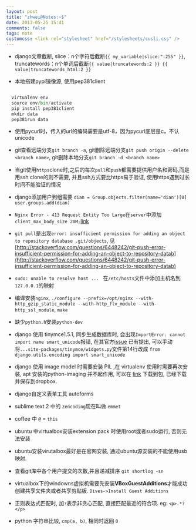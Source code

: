 ```yaml
---
layout: post
title: "zhwei@Notes:~$"
date: 2013-05-25 15:41
comments: false
tags: note
customcss: <link rel="stylesheet" href="/stylesheets/cusli.css" />
---
```


+ django文章截断, slice：n个字符后截断`{{ my_variable|slice:":255" }}`, truncatewords：n个单词后截断`{{ value|truncatewords:2 }} {{ value|truncatewords_html:2 }}`

+ 本地搭建pypi镜像源, 使用pep381client
```python

  virtualenv env
  source env/bin/activate
  pip install pep381client
  mkdir data
  pep381run data
```

+ 使用pycurl时，传入的url的编码需要是utf-8，因为pycurl底层是c，不认unicode

+ git查看远端分支`git branch -a`, git删除远端分支`git push origin --delete <branch name>`, git删除本地分支`git branch -d <branch name>`

+ 当git使用`https`clone时,之后的每次`pull`和`push`都需要提供用户名和密码,而是用ssh clone的则不需要, 并且ssh方式要比https易于验证, 使用https遇到过长时间不能验证的情况

+ django添加用户到组需要 `dian = Group.objects.filter(name='dian')[0]  user.groups.add(dian)`

+ `Nginx Error - 413 Request Entity Too Large`在`server`中添加`client_max_body_size 20M;`[link](http://stackoverflow.com/questions/5001092/413-request-entity-too-large-the-web-server-connection-was-closed-error-64)

+ `git pull`是出现`error: insufficient permission for adding an object to repository database .git/objects`, 见[http://stackoverflow.com/questions/6448242/git-push-error-insufficient-permission-for-adding-an-object-to-repository-datab](http://stackoverflow.com/questions/6448242/git-push-error-insufficient-permission-for-adding-an-object-to-repository-datab)

+ `sudo: unable to resolve host ... ` 在`/etc/hosts`文件中添加主机名到`127.0.0.1`的映射

+ 编译安装`nginx`, `./configure --prefix=/opt/nginx --with-http_gzip_static_module --with-http_flv_module --with-http_ssl_module`, `make`

+ 缺少`python.h`安装`python-dev`

+ django 使用 tinymce1.5.1, 同步生成数据库时, 会出现`ImportError: cannot import name smart_unicode`报错, 在其官方[issue](https://code.google.com/p/django-tinymce/issues/detail?id=63) 已有提出, 可以手动将`...site-packages/tinymce/widgets.py`文件第14行改成 `from django.utils.encoding import smart_unicode`

+ django 使用 image model 时需要安装 PIL ,在 virtualenv 使用时需要再次安装, apt 安装的python-imaging 并不起作用, 可以在 [link](http://www.pythonware.com/products/pil/) 下载到包, 已经下载并保存到dropbox.

+ django自定义表单工具 autoforms

+ sublime text 2 中的 `zencoding`现在叫做 `emmet`

+ coffee 中 `@` = `this`
+ ubuntu 中virtualbox安装extension pack 时使用root或者sudo运行, 否则无法安装
+ ubuntu安装virutalbox最好是在官网安装, 通过ubuntu源安装的不能使用usb映射.
+ 查看git库中各个用户提交的次数,并且递减排序 `git shortlog -sn`
+ virtualbox下的windowns虚拟机需要先安装**VBoxGuestAdditions**才能成功创建共享文件夹或者共享剪贴板. `Dives->Install Guest Additions`
+ 正则表达式匹配时, 加`?`表示非贪心匹配, 直接匹配最近的符合项. eg: `<p>.*?</p>`
+ python 字符串比较, `cmp(a, b)`, 相同时返回 `0`
